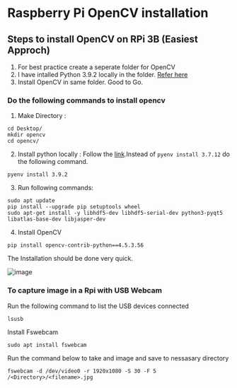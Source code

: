 # Raspberry Pi OpenCV installation

## Steps to install OpenCV on RPi 3B (Easiest Approch)

1. For best practice create a seperate folder for OpenCV
2. I have intalled Python 3.9.2 locally in the folder. [Refer here](https://github.com/mrdunker/CNN_based_PUF/blob/main/Raspberry-Pi_TF_install.md)
3. Install OpenCV in same folder. Good to Go.

### Do the following commands to install opencv

1. Make Directory :
  ```
  cd Desktop/
  mkdir opencv
  cd opencv/
  ```
2. Install python locally :
Follow the [link](https://github.com/mrdunker/CNN_based_PUF/blob/main/Raspberry-Pi_TF_install.md).Instead of ```pyenv install 3.7.12``` do the following command.
```
pyenv install 3.9.2
```
3. Run following commands: 
```
sudo apt update
pip install --upgrade pip setuptools wheel
sudo apt-get install -y libhdf5-dev libhdf5-serial-dev python3-pyqt5 libatlas-base-dev libjasper-dev
```

4. Install OpenCV
```
pip install opencv-contrib-python==4.5.3.56
```
The Installation should be done very quick.<br />

![image](https://github.com/mrdunker/CNN_based_PUF/assets/38190245/5bd23db9-d913-4fe9-9a50-9a0e24b03cc0)


### To capture image in a Rpi with USB Webcam

Run the following command to list the USB devices connected
```
lsusb
```

Install Fswebcam
```
sudo apt install fswebcam
```

Run the command below to take and image and save to nessasary directory
```
fswebcam -d /dev/video0 -r 1920x1080 -S 30 -F 5 /<Directory>/<filename>.jpg 
```
